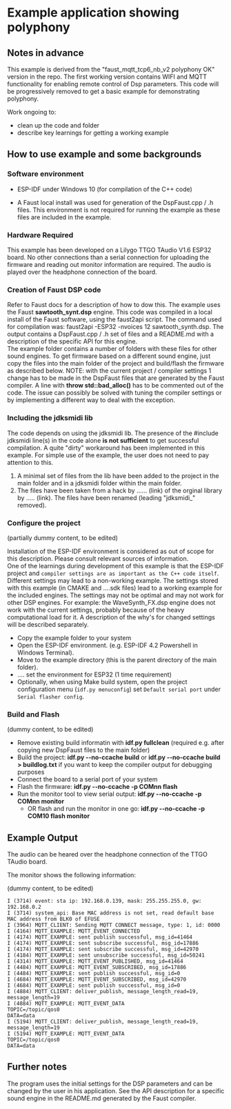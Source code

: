 # Example application showing polyphony

## Notes in advance
This example is derived from the "faust_mqtt_tcp6_nb_v2 polyphony OK" version in the repo.
The first working version contains WIFI and MQTT functionality for enabling remote control of Dsp parameters. This code will be progressively removed to get a basic example for demonstrating polyphony.

Work ongoing to:
- clean up the code and folder
- describe key learnings for getting a working example



## How to use example and some backgrounds

### Software environment

- ESP-IDF under Windows 10 (for compilation of the C++ code)

- A Faust local install was used for generation of the DspFaust.cpp / .h files.  This environment is not required for running the example as these files are included in the example.   

### Hardware Required

This example has been developed on a Lilygo TTGO TAudio V1.6 ESP32 board. No other connections than a serial connection for uploading the firmware and reading out monitor information are required. The audio is played over the headphone connection of the board.

### Creation of Faust DSP code

Refer to Faust docs for a description of how to dow this.
The example uses the Faust **sawtooth_synt.dsp** engine. This code was compiled in a local install of the Faust software, using the faust2api script. The command used for compilation was:  faust2api -ESP32 -nvoices 12 sawtooth_synth.dsp.  The output contains a DspFaust.cpp / .h set of files and a README.md with a description of the specific API for this engine.  
The example folder contains a number of folders with these files for other sound engines. To get firmware based on a different sound engine, just copy the files into the main folder of the project and build/flash the firmware as described below. 
NOTE: with the current project / compiler settings 1 change has to be made in the DspFaust files that are generated by the Faust compiler. A line with **throw std::bad_alloc()** has to be commented out of the code. The issue can possibly be solved with tuning the compiler settings or by implementing a different way to deal with the exception.

### Including the jdksmidi lib

The code depends on using the jdksmidi lib.  The presence of the #include jdksmidi line(s) in the code alone **is not sufficient** to get successful compilation. A quite "dirty" workaround has been implemented in this example. For simple use of the example, the user does not need to pay attention to this. 

1. A minimal set of files from the lib have been added to the project in the main folder and in a jdksmidi folder within the main folder.
2. The files have been taken from a hack by ......  (link) of the orginal library by ..... (link). The files have been renamed (leading "jdksmidi_" removed).





### Configure the project
(partially dummy content, to be edited)

Installation of the ESP-IDF environment is considered as out of scope for this description. Please consult relevant sources of information.  
One of the learnings during development of this example is that the ESP-IDF project and `compiler settings are as important as the C++ code itself`. Different settings may lead to a non-working example. The settings stored with this example (in CMAKE and ....sdk files)  lead to a working example for the included engines. The settings may not be optimal and may not work for other DSP engines. For example: the WaveSynth_FX.dsp engine does not work with the current settings, probably because of the heavy computational load for it. A description of the why's for changed settings will be described separately.


- Copy the example folder to your system
- Open the ESP-IDF environment. (e.g. ESP-IDF 4.2 Powershell in Windows Terminal).
- Move to the example directory (this is the parent directory of the main folder).
- .... set the environment for ESP32  (1 time requirement)
- Optionally, when using Make build system, open the project configuration menu (`idf.py menuconfig`) set `Default serial port` under `Serial flasher config`.

### Build and Flash
(dummy content, to be edited)


- Remove existing build informatin with **idf.py fullclean** (required e.g. after copying new DspFaust files to the main folder) 
- Build the project: **idf.py --no-ccache build** or **idf.py --no-ccache build > buildlog.txt** if you want to keep the compiler output for debugging purposes
- Connect the board to a serial port of your system
- Flash the firmware: **idf.py --no-ccache -p COMnn flash**
- Run the monitor tool to view serial output: **idf.py --no-ccache -p COMnn monitor**
  - OR flash and run the monitor in one go: **idf.py --no-ccache -p COM10 flash monitor**


## Example Output

The audio can be heared over the headphone connection of the TTGO TAudio board.

The monitor shows the following information:

(dummy content, to be edited)
```
I (3714) event: sta ip: 192.168.0.139, mask: 255.255.255.0, gw: 192.168.0.2
I (3714) system_api: Base MAC address is not set, read default base MAC address from BLK0 of EFUSE
I (3964) MQTT_CLIENT: Sending MQTT CONNECT message, type: 1, id: 0000
I (4164) MQTT_EXAMPLE: MQTT_EVENT_CONNECTED
I (4174) MQTT_EXAMPLE: sent publish successful, msg_id=41464
I (4174) MQTT_EXAMPLE: sent subscribe successful, msg_id=17886
I (4174) MQTT_EXAMPLE: sent subscribe successful, msg_id=42970
I (4184) MQTT_EXAMPLE: sent unsubscribe successful, msg_id=50241
I (4314) MQTT_EXAMPLE: MQTT_EVENT_PUBLISHED, msg_id=41464
I (4484) MQTT_EXAMPLE: MQTT_EVENT_SUBSCRIBED, msg_id=17886
I (4484) MQTT_EXAMPLE: sent publish successful, msg_id=0
I (4684) MQTT_EXAMPLE: MQTT_EVENT_SUBSCRIBED, msg_id=42970
I (4684) MQTT_EXAMPLE: sent publish successful, msg_id=0
I (4884) MQTT_CLIENT: deliver_publish, message_length_read=19, message_length=19
I (4884) MQTT_EXAMPLE: MQTT_EVENT_DATA
TOPIC=/topic/qos0
DATA=data
I (5194) MQTT_CLIENT: deliver_publish, message_length_read=19, message_length=19
I (5194) MQTT_EXAMPLE: MQTT_EVENT_DATA
TOPIC=/topic/qos0
DATA=data
```
## Further notes

The program uses the initial settings for the DSP parameters and can be changed by the user in his application. See the API description for a specific sound engine in the README.md generated by the Faust compiler. 

